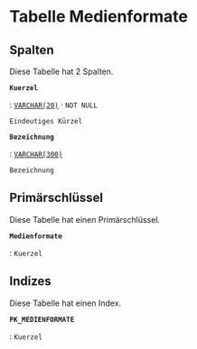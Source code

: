 # Tabelle **Medienformate**

## Spalten

Diese Tabelle hat 2 Spalten.

**`Kuerzel`**

:   [`VARCHAR(20)`](https://firebirdsql.org/file/documentation/html/en/refdocs/fblangref40/firebird-40-language-reference.html#fblangref40-datatypes-chartypes) · `NOT NULL`

    Eindeutiges Kürzel

**`Bezeichnung`**

:   [`VARCHAR(300)`](https://firebirdsql.org/file/documentation/html/en/refdocs/fblangref40/firebird-40-language-reference.html#fblangref40-datatypes-chartypes)

    Bezeichnung

## Primärschlüssel

Diese Tabelle hat einen Primärschlüssel.

**`Medienformate`**

:   `Kuerzel`

## Indizes

Diese Tabelle hat einen Index.

**`PK_MEDIENFORMATE`**

:   `Kuerzel`
